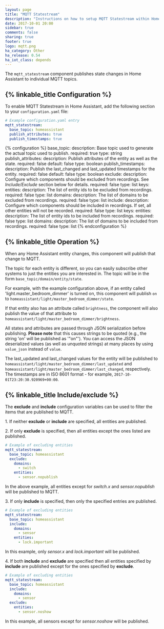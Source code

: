 ```yaml
---
layout: page
title: "MQTT Statestream"
description: "Instructions on how to setup MQTT Statestream within Home Assistant."
date: 2017-10-01 20:00
sidebar: true
comments: false
sharing: true
footer: true
logo: mqtt.png
ha_category: Other
ha_release: 0.54
ha_iot_class: depends
---
```


The `mqtt_statestream` component publishes state changes in Home Assistant to individual MQTT topics.

## {% linkable_title Configuration %}

To enable MQTT Statestream in Home Assistant, add the following section to your `configuration.yaml` file:

```yaml
# Example configuration.yaml entry
mqtt_statestream:
  base_topic: homeassistant
  publish_attributes: true
  publish_timestamps: true
```

{% configuration %}
base_topic:
  description: Base topic used to generate the actual topic used to publish.
  required: true
  type: string
publish_attributes:
  description: Publish attributes of the entity as well as the state.
  required: false
  default: false
  type: boolean
publish_timestamps:
  description: Publish the last_changed and last_updated timestamps for the entity.
  required: false
  default: false
  type: boolean
exclude:
  description: Configure which components should be excluded from recordings. See *Include/Exclude* section below for details.
  required: false
  type: list
  keys:
    entities:
      description: The list of entity ids to be excluded from recordings.
      required: false
      type: list
    domains:
      description: The list of domains to be excluded from recordings.
      required: false
      type: list
include:
  description: Configure which components should be included in recordings. If set, all other entities will not be recorded.
  required: false
  type: list
  keys:
    entities:
      description: The list of entity ids to be included from recordings.
      required: false
      type: list
    domains:
      description: The list of domains to be included from recordings.
      required: false
      type: list
{% endconfiguration %}

## {% linkable_title Operation %}

When any Home Assistant entity changes, this component will publish that change to MQTT.

The topic for each entity is different, so you can easily subscribe other systems to just the entities you are interested in.
The topic will be in the form `base_topic/domain/entity/state`.

For example, with the example configuration above, if an entity called 'light.master_bedroom_dimmer' is turned on, this component will publish `on` to `homeassistant/light/master_bedroom_dimmer/state`.

If that entity also has an attribute called `brightness`, the component will also publish the value of that attribute to `homeassistant/light/master_bedroom_dimmer/brightness`.

All states and attributes are passed through JSON serialization before publishing. **Please note** that this causes strings to be quoted (e.g., the string 'on' will be published as '"on"'). You can access the JSON deserialized values (as well as unquoted strings) at many places by using `value_json` instead of `value`.

The last_updated and last_changed values for the entity will be published to `homeassistant/light/master_bedroom_dimmer/last_updated` and `homeassistant/light/master_bedroom_dimmer/last_changed`, respectively. The timestamps are in ISO 8601 format - for example, `2017-10-01T23:20:30.920969+00:00`.

## {% linkable_title Include/exclude %}

The **exclude** and **include** configuration variables can be used to filter the items that are published to MQTT.

1\. If neither **exclude** or **include** are specified, all entities are published.

2\. If only **exclude** is specified, then all entities except the ones listed are published.

```yaml
# Example of excluding entities
mqtt_statestream:
  base_topic: homeassistant
  exclude:
    domains:
      - switch
    entities:
      - sensor.nopublish
```
In the above example, all entities except for *switch.x* and *sensor.nopublish* will be published to MQTT.

3\. If only **include** is specified, then only the specified entries are published.

```yaml
# Example of excluding entities
mqtt_statestream:
  base_topic: homeassistant
  include:
    domains:
      - sensor
    entities:
      - lock.important
```
In this example, only *sensor.x* and *lock.important* will be published.

4\. If both **include** and **exclude** are specified then all entities specified by **include** are published except for the ones
specified by **exclude**.

```yaml
# Example of excluding entities
mqtt_statestream:
  base_topic: homeassistant
  include:
    domains:
      - sensor
  exclude:
    entities:
      - sensor.noshow
```
In this example, all sensors except for *sensor.noshow* will be published.

